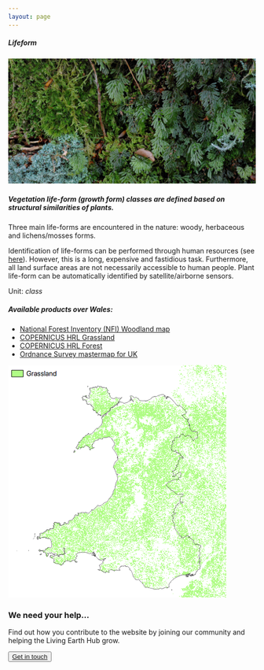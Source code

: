 ```yaml
---
layout: page
---
```


<!-- Content-section-start -->
<div class="container">
    <div class="row">
        <div class="col-12 mt-60">
            <h5 class="common-title">Lifeform</h5>
        </div>
        <div class="col-xs-12 col-sm-12 col-ms-9 col-lg-9 col-xl-9 col-xxl-9">
            <div class="common-image pb-5">
                <img src="/assets/img/wales/big/lifeform.jpg" class="img-fluid" alt="Lifeform">
            </div>
            <div>
                <h5 class="font-weight-bold">Vegetation life-form (growth form) classes are defined based on structural similarities of plants.</h5>
                <div class="pt-4">
                    <p>Three main life-forms are encountered in the nature: woody, herbaceous and lichens/mosses forms.</p>
                    <p>Identification of life-forms can be performed through human resources (see <a href="https://livingearth.aber.ac.uk/data/ground-measurements/technics/lifeform-ground-measurements/" target="_blank">here</a>). However, this is a long, expensive and fastidious task. Furthermore, all land surface areas are not necessarily accessible to human people. Plant life-form can be automatically identified by satellite/airborne sensors.</p>
                    <p>Unit: <i>class</i></p>
                </div>
            </div>
            <div class="row">
                <div class="col-xs-12 col-sm-6 col-md-7 col-lg-8">
                    <div class="py-5">
                        <h5 class="font-weight-bold mb-4">Available products over Wales:</h5>
                        <ul class="list-title">
                            <li class="list-item"><a href="http://data-forestry.opendata.arcgis.com/" target="_blank">National Forest Inventory (NFI) Woodland map</a>&nbsp;</li>
                            <li class="list-item"><a href="https://livingearth.aber.ac.uk/data/remote-sensing-algorithms/life-form-remote-sensing-algorithms/copernicus-hrl-grassland/" target="_blank">COPERNICUS&nbsp;HRL Grassland</a>&nbsp;</li>
                            <li class="list-item"><a href="https://livingearth.aber.ac.uk/data/remote-sensing-algorithms/life-form-remote-sensing-algorithms/copernicus-high-resolution-forest-type-hrl-fty/" target="_blank">COPERNICUS&nbsp;HRL Forest</a>&nbsp;</li>
                            <li class="list-item"><a href="https://livingearth.aber.ac.uk/data/remote-sensing-algorithms/life-form-remote-sensing-algorithms/ordnance-survey-mastermap-for-uk/" target="_blank">Ordnance Survey mastermap for UK</a></li>
                        </ul>
                    </div>
                </div>
                <div class="col-xs-12 col-sm-6 col-md-5 col-lg-4">
                    <div class="pt-2 pb-5">
                        <img src="/assets/img/wales/maps/lifeform.png" class="img-fluid" alt="Map">
                    </div>
                </div>
            </div>
        </div>
    </div>
</div>
<!-- Content-section-end -->

<!-- get-in-section-Start -->
<div class="container mb-100">
    <div class="get-in-section-main">
        <div class="get-in-section-dsc">
            <h3>We need your help&hellip;</h3>
            <p>Find out how you contribute to the website by joining our community and helping the Living Earth Hub grow.</p>
        </div>
        <button type="button"><a href="/contact/">Get in touch</a></button>
    </div>
</div>
<!-- get-in-section-End -->